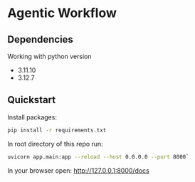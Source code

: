 # Agentic Workflow

## Dependencies

Working with python version
* 3.11.10
* 3.12.7

## Quickstart

Install packages:
```bash
pip install -r requirements.txt
```

In root directory of this repo run:

```bash
uvicorn app.main:app --reload --host 0.0.0.0 --port 8000`
```

In your browser open: http://127.0.0.1:8000/docs

